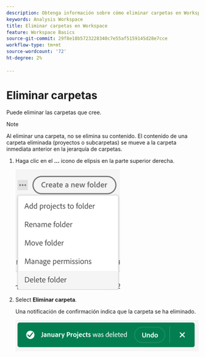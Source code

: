 ```yaml
---
description: Obtenga información sobre cómo eliminar carpetas en Workspace
keywords: Analysis Workspace
title: Eliminar carpetas en Workspace
feature: Workspace Basics
source-git-commit: 29f8e18b5723228340c7e55af5159145d28e7cce
workflow-type: tm+mt
source-wordcount: '72'
ht-degree: 2%

---
```



# Eliminar carpetas

Puede eliminar las carpetas que cree.

>[!NOTE]
>
>Al eliminar una carpeta, no se elimina su contenido. El contenido de una carpeta eliminada (proyectos o subcarpetas) se mueve a la carpeta inmediata anterior en la jerarquía de carpetas.

1. Haga clic en el **...** icono de elipsis en la parte superior derecha.

   ![](/help/analyze/analysis-workspace/build-workspace-project/assets/select-delete-folder.png)

1. Select **Eliminar carpeta**.

   Una notificación de confirmación indica que la carpeta se ha eliminado.

   ![](/help/analyze/analysis-workspace/build-workspace-project/assets/deleted-folder.png)

